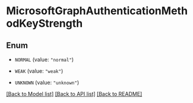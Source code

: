 # MicrosoftGraphAuthenticationMethodKeyStrength

## Enum


* `NORMAL` (value: `"normal"`)

* `WEAK` (value: `"weak"`)

* `UNKNOWN` (value: `"unknown"`)


[[Back to Model list]](../README.md#documentation-for-models) [[Back to API list]](../README.md#documentation-for-api-endpoints) [[Back to README]](../README.md)


